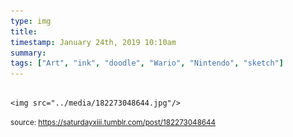 ```yaml
---
type: img
title: 
timestamp: January 24th, 2019 10:10am
summary: 
tags: ["Art", "ink", "doodle", "Wario", "Nintendo", "sketch"]
---
```


                
                
                
                                                                                        <img src="../media/182273048644.jpg"/>
                                                                                
                
                
                
                
                                
<small>source: https://saturdayxiii.tumblr.com/post/182273048644</small>